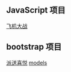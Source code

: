 ## JavaScript 项目
<a href = "./JavaScript/飞机大战/assets/index.html" target = "_blank">飞机大战</a>

## bootstrap 项目
<a href = "./bootstrap/pantrysbest/pantrysbest.html" target = "_blank">派送喜悦</a>
<a href = "./bootstrap/models/index.html" target = "_blank">models</a>